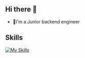 ## Hi there 👋
- 🌱I'm a Junior backend engineer

## Skills
[![My Skills](https://skillicons.dev/icons?i=rails,laravel,go,js,html,css,docker,ubuntu,vscode,figma)](https://skillicons.dev)

<!--
## Activities
<div align="left"> 
  <img alt="Top Langs" height="170px" src="https://github-readme-stats.vercel.app/api?username=mickie01&theme=highcontrast&layout=compact" />
  <img alt="github stats" height="170px" src="https://github-readme-stats.vercel.app/api/top-langs/?username=mickie01&theme=vue-dark&layout=compact" />
</div>
-->
<!--
**mickie01/mickie01** is a ✨ _special_ ✨ repository because its `README.md` (this file) appears on your GitHub profile.

Here are some ideas to get you started:

- 🔭 I’m currently working on ...
- 🌱 I’m currently learning ...
- 👯 I’m looking to collaborate on ...
- 🤔 I’m looking for help with ...
- 💬 Ask me about ...
- 📫 How to reach me: ...
- 😄 Pronouns: ...
- ⚡ Fun fact: ...
-->

